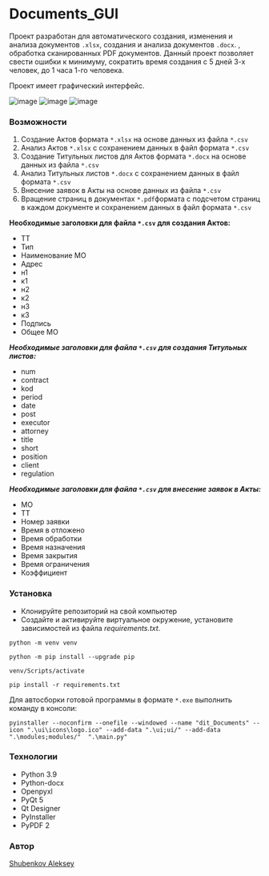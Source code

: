 # **Documents_GUI**

Проект разработан для автоматического создания, изменения и анализа документов `.xlsx`,  создания и анализа документов `.docx`. , обработка сканированных PDF документов. Данный проект позволяет свести ошибки к минимуму, сократить время создания с 5 дней 3-х человек, до 1 часа 1-го человека.

Проект имеет графический интерфейс.

![image](https://github.com/user-attachments/assets/f057d525-8c56-4075-86bd-55a7aa715661) 
![image](https://github.com/user-attachments/assets/d5ab067f-4d9c-425f-8c35-febb0a0ec337)
![image](https://github.com/user-attachments/assets/0cb62de6-aa28-4233-ad1b-16f124b47546)



### Возможности
1. Создание Актов формата `*.xlsx` на основе данных из файла `*.csv`
2. Анализ Актов `*.xlsx` с сохранением данных в файл формата `*.csv`
3. Создание Титульных листов для Актов формата  `*.docx` на основе данных из файла `*.csv`
4. Анализ Титульных листов `*.docx` с сохранением данных в файл формата `*.csv`
5. Внесение заявок в Акты на основе данных из файла `*.csv`
6. Вращение страниц в документах `*.pdf`формата с подсчетом страниц в каждом документе и сохранением данных в файл формата `*.csv`

**Необходимые заголовки для файла `*.csv` для создания Актов:**
 - ТТ
 - Тип
 - Наименование МО
 - Адрес
 - н1
 - к1
 - н2
 - к2
 - н3
 - к3
 - Подпись
 - Общее МО

***Необходимые заголовки для файла `*.csv` для создания Титульных листов:***
 - num
 - contract
 - kod
 - period
 - date
 - post
 - executor
 - attorney
 - title
 - short
 - position
 - client
 - regulation

***Необходимые заголовки для файла `*.csv` для внесение заявок в Акты:***
 - МО
 - ТТ
 - Номер заявки
 - Время в отложено
 - Время обработки
 - Время назначения
 - Время закрытия
 - Время ограничения
 - Коэффициент

### Установка

- Клонируйте репозиторий на свой компьютер
- Создайте и активируйте виртуальное окружение, установите зависимостей из файла  _requirements.txt_.
```
python -m venv venv
```

```
python -m pip install --upgrade pip
```

```
venv/Scripts/activate
```

```
pip install -r requirements.txt
```
Для автосборки готовой программы в формате `*.exe` выполнить команду в консоли:
```
pyinstaller --noconfirm --onefile --windowed --name "dit_Documents" --icon ".\ui\icons\logo.ico" --add-data ".\ui;ui/" --add-data ".\modules;modules/"  ".\main.py"
```
### Технологии
 - Python 3.9
 - Python-docx
 - Openpyxl
 - PyQt 5
 - Qt Designer
 - PyInstaller
 - PyPDF 2
 
### Автор
[Shubenkov Aleksey](https://github.com/In-Quatro)
